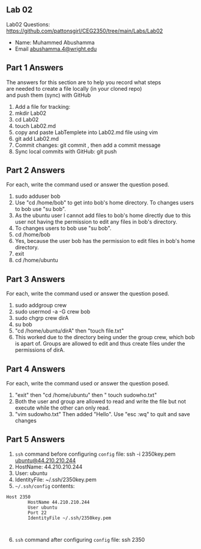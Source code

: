 ## Lab 02

Lab02 Questions: https://github.com/pattonsgirl/CEG2350/tree/main/Labs/Lab02

- Name: Muhammed Abushamma
- Email abushamma.4@wright.edu

## Part 1 Answers

The answers for this section are to help you record what steps  
are needed to create a file locally (in your cloned repo)  
and push them (sync) with GitHub

1. Add a file for tracking:
2. mkdir Lab02    
3. cd Lab02     
4. touch Lab02.md  
5. copy and paste LabTemplete into Lab02.md file using vim    
6. git add Lab02.md
7. Commit changes:  git commit , then add a commit message
8. Sync local commits with GitHub: git push

## Part 2 Answers

For each, write the command used or answer the question posed.

1. sudo adduser bob
2. Use "cd /home/bob" to get into bob's home directory. To changes users to bob use "su bob". 
3. As the ubuntu user I cannot add files to bob's home directly due to this user not having the permission to edit any files in bob's directory.
4. To changes users to bob use "su bob". 
5. cd /home/bob
6. Yes, because the user bob has the permission to edit files in bob's home directory.
7. exit
8. cd /home/ubuntu

## Part 3 Answers

For each, write the command used or answer the question posed.

1. sudo addgroup crew
2. sudo usermod -a -G crew bob
3. sudo chgrp crew dirA
4. su bob
5. "cd /home/ubuntu/dirA" then "touch file.txt" 
6. This worked due to the directory being under the group crew, which bob is apart of. Groups are allowed to edit and thus create files under the permissions of dirA.

## Part 4 Answers

For each, write the command used or answer the question posed.

1. "exit" then "cd /home/ubuntu" then " touch sudowho.txt"
2. Both the user and group are allowed to read and write the file but not execute while the other can only read.
3. "vim sudowho.txt" Then added "Hello".   Use "esc :wq" to quit and save changes


## Part 5 Answers

1. `ssh` command before configuring `config` file:  ssh -i 2350key.pem ubuntu@44.210.210.244
2. HostName: 44.210.210.244
3. User: ubuntu
4. IdentityFile: ~/.ssh/2350key.pem
5. `~/.ssh/config` contents:

```
Host 2350
        HostName 44.210.210.244
        User ubuntu
        Port 22
        IdentityFile ~/.ssh/2350key.pem
                                                             
                                                            
```

6. `ssh` command after configuring `config` file: ssh 2350
